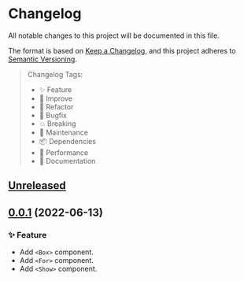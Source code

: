 # Changelog

All notable changes to this project will be documented in this file.

The format is based on [Keep a Changelog](https://keepachangelog.com/en/1.0.0/),
and this project adheres to [Semantic Versioning](https://semver.org/spec/v2.0.0.html).

> Changelog Tags:
>
> - ✨ Feature
> - 💎 Improve
> - 🧱 Refactor
> - 🐛 Bugfix
> - 💥 Breaking
> - 🚧 Maintenance
> - 📦 Dependencies
> - 🚀 Performance
> - 📝 Documentation

## [Unreleased]

## [0.0.1] (2022-06-13)

### ✨ Feature

- Add `<Box>` component.
- Add `<For>` component.
- Add `<Show>` component.

[unreleased]: https://github.com/0x219/rc-basic/compare/v0.0.1...HEAD
[0.0.1]: https://github.com/0x219/rc-basic/releases/tag/v0.0.1
